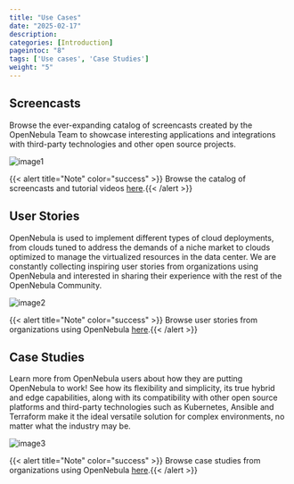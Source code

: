 ```yaml
---
title: "Use Cases"
date: "2025-02-17"
description:
categories: [Introduction]
pageintoc: "8"
tags: ['Use cases', 'Case Studies']
weight: "5"
---
```


<a id="use-case-screencasts"></a>

<!--# Use Cases -->

## Screencasts

Browse the ever-expanding catalog of screencasts created by the OpenNebula Team to showcase interesting applications and integrations with third-party technologies and other open source projects.

![image1](/images/use_cases.png)

{{< alert title="Note" color="success" >}}
Browse the catalog of screencasts and tutorial videos [here](https://opennebula.io/screencasts/).{{< /alert >}} 

## User Stories

OpenNebula is used to implement different types of cloud deployments, from clouds tuned to address the demands of a niche market to clouds optimized to manage the virtualized resources in the data center. We are constantly collecting inspiring user stories from organizations using OpenNebula and interested in sharing their experience with the rest of the OpenNebula Community.

![image2](/images/user_stories.png)

{{< alert title="Note" color="success" >}}
Browse user stories from organizations using OpenNebula [here](https://opennebula.io/opennebula-user-stories/).{{< /alert >}} 

## Case Studies

Learn more from OpenNebula users about how they are putting OpenNebula to work! See how its flexibility and simplicity, its true hybrid and edge capabilities, along with its compatibility with other open source platforms and third-party technologies such as Kubernetes, Ansible and Terraform make it the ideal versatile solution for complex environments, no matter what the industry may be.

![image3](/images/case_studies.png)

{{< alert title="Note" color="success" >}}
Browse case studies from organizations using OpenNebula [here](https://opennebula.io/case-studies/).{{< /alert >}} 
